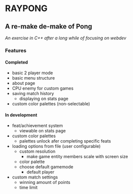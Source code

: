 # RAYPONG #
## A re-make de-make of Pong ##
*An exercise in C++ after a long while of focusing on webdev*

### Features ###

#### Completed ####
- basic 2 player mode
- basic menu structure
- about page
- CPU enemy for custom games
- saving match history
    - displaying on stats page
- custom color palettes (non-selectable)

#### In development ####
- feat/achievement system
    - viewable on stats page
- custom color palettes
    - palettes unlock afer completing specific feats
- loading options from file (user configurable)
    - custom resolution
        - make game entity members scale with screen size
    - color palette
    - choose default gamemode
        - default player
- custom match settings
    - winning amount of points
    - time limit